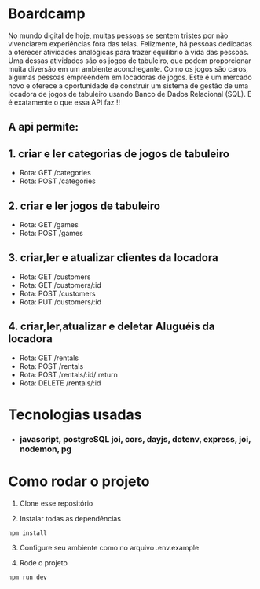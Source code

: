 # Boardcamp

No mundo digital de hoje, muitas pessoas se sentem tristes por não vivenciarem experiências fora das telas. Felizmente, há pessoas dedicadas a oferecer atividades analógicas para trazer equilíbrio à vida das pessoas. Uma dessas atividades são os jogos de tabuleiro, que podem proporcionar muita diversão em um ambiente aconchegante. Como os jogos são caros, algumas pessoas empreendem em locadoras de jogos. Este é um mercado novo e oferece a oportunidade de construir um sistema de gestão de uma locadora de jogos de tabuleiro usando Banco de Dados Relacional (SQL). E é exatamente o que essa API faz !!

## A api permite:

## 1. criar e ler categorias de jogos de tabuleiro 
 - Rota: GET /categories
 - Rota: POST /categories

## 2. criar e ler jogos de tabuleiro 
 - Rota: GET /games
 - Rota: POST /games

## 3. criar,ler e atualizar clientes da locadora
 - Rota: GET /customers
 - Rota: GET /customers/:id
 - Rota: POST /customers
 - Rota: PUT /customers/:id

## 4. criar,ler,atualizar e deletar Aluguéis da locadora
 - Rota: GET /rentals
 - Rota: POST /rentals
 - Rota: POST /rentals/:id/:return
 - Rota: DELETE /rentals/:id

# Tecnologias usadas 

- ### javascript, postgreSQL joi, cors, dayjs, dotenv, express, joi, nodemon, pg

# Como rodar o projeto 

1. Clone esse repositório 

2. Instalar todas as dependências
```
npm install
```
3. Configure seu ambiente como no arquivo .env.example

4. Rode o projeto 
```
npm run dev
```
